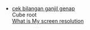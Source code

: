 - [cek bilangan ganjil genap](https://kaihans3n.github.io/odd_even.html)<br>
Cube root <br>
[What is My screen resolution](https://kaihans3n.github.io/ScreenResolution.html) 
